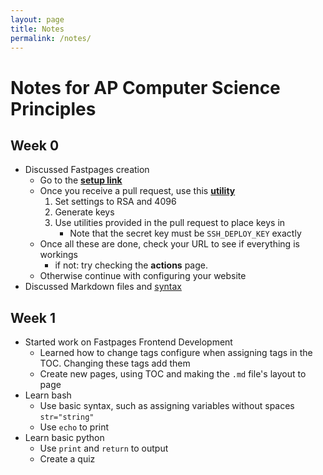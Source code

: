 ```yaml
---
layout: page
title: Notes
permalink: /notes/
---
```


# Notes for AP Computer Science Principles

## Week 0
- Discussed Fastpages creation
    - Go to the **[setup link](https://github.com/fastai/fastpages)**
    - Once you receive a pull request, use this **[utility](https://8gwifi.org/sshfunctions.jsp)**
        1. Set settings to RSA and 4096
        2. Generate keys
        3. Use utilities provided in the pull request to place keys in 
            - Note that the secret key must be ```SSH_DEPLOY_KEY``` exactly
    - Once all these are done, check your URL to see if everything is workings
        - if not: try checking the **actions** page.
    - Otherwise continue with configuring your website
- Discussed Markdown files and [syntax](https://www.markdownguide.org/cheat-sheet/)

## Week 1
- Started work on Fastpages Frontend Development
    - Learned how to change tags configure when assigning tags in the TOC. Changing these tags add them
    - Create new pages, using TOC and making the `.md` file's layout to page 
- Learn bash
    - Use basic syntax, such as assigning variables without spaces `str="string"`
    - Use `echo` to print
- Learn basic python
    - Use `print` and  `return` to output
    - Create a quiz